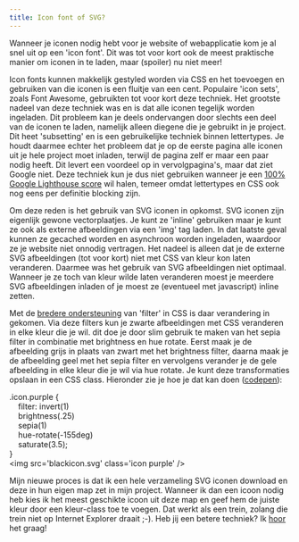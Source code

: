 ```yaml
---
title: Icon font of SVG?
---
```


Wanneer je iconen nodig hebt voor je website of webapplicatie kom je al snel uit op een 'icon font'. Dit was tot voor kort ook de meest praktische manier om iconen in te laden, maar (spoiler) nu niet meer!

Icon fonts kunnen makkelijk gestyled worden via CSS en het toevoegen en gebruiken van die iconen is een fluitje van een cent. Populaire 'icon sets', zoals Font Awesome, gebruikten tot voor kort deze techniek. Het grootste nadeel van deze techniek was en is dat alle iconen tegelijk worden ingeladen. Dit probleem kan je deels ondervangen door slechts een deel van de iconen te laden, namelijk alleen diegene die je gebruikt in je project. Dit heet 'subsetting' en is een gebruikelijke techniek binnen lettertypes. Je houdt daarmee echter het probleem dat je op de eerste pagina alle iconen uit je hele project moet inladen, terwijl de pagina zelf er maar een paar nodig heeft. Dit levert een voordeel op in vervolgpagina's, maar dat ziet Google niet. Deze techniek kun je dus niet gebruiken wanneer je een [100% Google Lighthouse score](/blog/how-to-get-a-100-google-lighthouse-score/) wil halen, temeer omdat lettertypes en CSS ook nog eens per definitie blocking zijn.

Om deze reden is het gebruik van SVG iconen in opkomst. SVG iconen zijn eigenlijk gewone vectorplaatjes. Je kunt ze 'inline' gebruiken maar je kunt ze ook als externe afbeeldingen via een 'img' tag laden. In dat laatste geval kunnen ze gecached worden en asynchroon worden ingeladen, waardoor ze je website niet onnodig vertragen. Het nadeel is alleen dat je de externe SVG afbeeldingen (tot voor kort) niet met CSS van kleur kon laten veranderen. Daarmee was het gebruik van SVG afbeeldingen niet optimaal. Wanneer je ze toch van kleur wilde laten veranderen moest je meerdere SVG afbeeldingen inladen of je moest ze (eventueel met javascript) inline zetten.

Met de [bredere ondersteuning](https://caniuse.com/#feat=css-filters) van 'filter' in CSS is daar verandering in gekomen. Via deze filters kun je zwarte afbeeldingen met CSS veranderen in elke kleur die je wil. dit doe je door slim gebruik te maken van het sepia filter in combinatie met brightness en hue rotate. Eerst maak je de afbeelding grijs in plaats van zwart met het brightness filter, daarna maak je de afbeelding geel met het sepia filter en vervolgens verander je de gele afbeelding in elke kleur die je wil via hue rotate. Je kunt deze transformaties opslaan in een CSS class. Hieronder zie je hoe je dat kan doen ([codepen](https://codepen.io/joosts/pen/wvMRNQB)):

.icon.purple {  
&nbsp;&nbsp;&nbsp;&nbsp;filter: invert(1)  
&nbsp;&nbsp;&nbsp;&nbsp;brightness(.25)  
&nbsp;&nbsp;&nbsp;&nbsp;sepia(1)  
&nbsp;&nbsp;&nbsp;&nbsp;hue-rotate(-155deg)  
&nbsp;&nbsp;&nbsp;&nbsp;saturate(3.5);  
}  
&lt;img src='blackicon.svg' class='icon purple' /&gt;

Mijn nieuwe proces is dat ik een hele verzameling SVG iconen download en deze in hun eigen map zet in mijn project. Wanneer ik dan een icoon nodig heb kies ik het meest geschikte icoon uit deze map en geef hem de juiste kleur door een kleur-class toe te voegen. Dat werkt als een trein, zolang die trein niet op Internet Explorer draait ;-). Heb jij een betere techniek? Ik [hoor](/nl/contact) het graag!